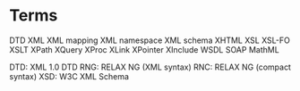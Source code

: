 # Terms

DTD
XML
XML mapping
XML namespace
XML schema
XHTML
XSL
XSL-FO
XSLT
XPath
XQuery
XProc
XLink
XPointer
XInclude
WSDL
SOAP
MathML

DTD: XML 1.0 DTD
RNG: RELAX NG (XML syntax)
RNC: RELAX NG (compact syntax)
XSD: W3C XML Schema

